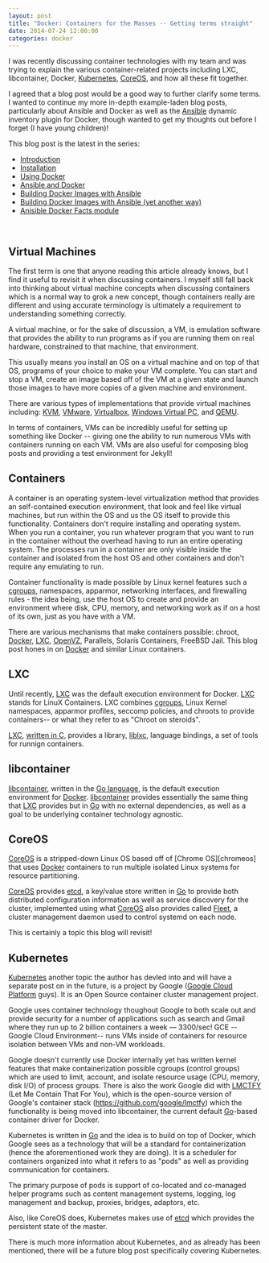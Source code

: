 ```yaml
---
layout: post
title: "Docker: Containers for the Masses -- Getting terms straight"
date: 2014-07-24 12:00:00
categories: docker
---
```


I was recently discussing container technologies with my team and was trying to explain the various container-related projects including LXC, libcontainer, Docker, [Kubernetes][kubernetes], [CoreOS][coreos], and how all these fit together.

I agreed that a blog post would be a good way to further clarify some terms. I wanted to continue my more in-depth example-laden blog posts, particularly about Ansible and Docker as well as the [Ansible][Ansible] dynamic inventory plugin for Docker, though wanted to get my thoughts out before I forget (I have young children)!

This blog post is the latest in the series:

- [Introduction][docker_intro_blog]
- [Installation][docker_install_blog]
- [Using Docker][docker_using_blog]
- [Ansible and Docker][docker_ansible_blog]
- [Building Docker Images with Ansible][docker_images_ansible_blog]
- [Building Docker Images with Ansible (yet another way)][docker_images_ansible_blog2]
- [Anisible Docker Facts module][docker_facts_blog]

<br />

## Virtual Machines

The first term is one that anyone reading this article already knows, but I find it useful to revisit it when discussing containers. I myself still fall back into thinking about virtual machine concepts when discussing containers which is a normal way to grok a new concept, though containers really are different and using accurate terminology is ultimately a requirement to understanding something correctly.

A virtual machine, or for the sake of discussion, a VM, is emulation software that provides the ability to run programs as if you are running them on real hardware, constrained to that machine, that environment.

This usually means you install an OS on a virtual machine and on top of that OS, programs of your choice to make your VM complete. You can start and stop a VM, create an image based off of the VM at a given state and launch those images to have more copies of a given machine and environment.

There are various types of implementations that provide virtual machines including: [KVM][kvm], [VMware][vmware], [Virtualbox][virtualbox], [Windows Virtual PC][virtualpc], and [QEMU][qemu].

In terms of containers, VMs can be incredibly useful for setting up something like Docker -- giving one the ability to run numerous VMs with containers running on each VM. VMs are also useful for composing blog posts and providing a test environment for Jekyll!

## Containers

A container is an operating system-level virtualization method that provides an self-contained execution environment, that look and feel like virtual machines, but run within the OS and us the OS itself to provide this functionality. Containers don't require installing and operating system. When you run a container, you run whatever program that you want to run in the container without the overhead having to run an entire operating system. The processes run in a container are only visible inside the container and isolated from the host OS and other containers and don't require any emulating to run.

Container functionality is made possible by Linux kernel features such a [cgroups][cgroups], namespaces, apparmor, networking interfaces, and firewalling rules - the idea being, use the host OS to create and provide an environment where disk, CPU, memory, and networking work as if on a host of its own, just as you have with a VM.

There are various mechanisms that make containers possible: chroot, [Docker][Docker], [LXC][lxc], [OpenVZ][openvz], Parallels, Solaris Containers, FreeBSD Jail. This blog post hones in on [Docker][Docker] and similar Linux containers.


## LXC

Until recently, [LXC][lxc] was the default execution environment for Docker. [LXC][lxc] stands for LinuX Containers. LXC combines [cgroups][cgroups], Linux Kernel namespaces, apparmor profiles, seccomp policies, and chroots to provide containers-- or what they refer to as "Chroot on steroids".

[LXC][lxc], [written in C][lxc_repo], provides a library, [liblxc][liblxc], language bindings, a set of tools for runnign containers.


## libcontainer

[libcontainer][libcontainer], written in the [Go language][golang], is the default execution environment for [Docker][Docker]. [libcontainer][libcontainer] provides essentially the same thing that [LXC][lxc] provides but in [Go][golang] with no external dependencies, as well as a goal to be underlying container technology agnostic.


## CoreOS

[CoreOS][coreos] is a stripped-down Linux OS based off of [Chrome OS][chromeos] that uses [Docker][Docker] containers to run multiple isolated Linux systems for resource partitioning. 

[CoreOS][coreos] provides [etcd][etcd], a key/value store written in [Go][golang] to provide both distributed configuration information as well as service discovery for the cluster, implemented using what [CoreOS][coreos] also provides called [Fleet][fleet], a cluster management daemon used to control systemd on each node.

This is certainly a topic this blog will revisit!


## Kubernetes

[Kubernetes][kubernetes] another topic the author has devled into and will have a separate post on in the future, is a project by Google ([Google Cloud Platform][google_cloud_platform] guys). It is an Open Source container cluster management project.

Google uses container technology thoughout Google to both scale out and provide security for a number of applications such as search and Gmail where they run up to 2 billion containers a week — 3300/sec! GCE -- Google Cloud Environment-- runs VMs inside of containers for resource isolation between VMs and non-VM workloads.

Google doesn't currently use Docker internally yet has written kernel features that make containerization possible cgroups (control groups) which are used to limit, account, and isolate resource usage (CPU, memory, disk I/O) of process groups. There is also the work Google did with [LMCTFY][lmctfy] (Let Me Contain That For You), which is the open-source version of Google's container stack (https://github.com/google/lmctfy) which the functionality is being moved into libcontainer, the current default [Go][golang]-based container driver for Docker.

Kubernetes is written in [Go][golang] and the idea is to build on top of Docker, which Google sees as a technology that will be a standard for containerization (hence the aforementioned work they are doing). It is a scheduler for containers organized into what it refers to as "pods" as well as providing communication for containers.

The primary purpose of pods is support of co-located and co-managed helper programs such as content management systems, logging, log management and backup, proxies, bridges, adaptors, etc.

Also, like CoreOS does, Kubernetes makes use of [etcd][etcd] which provides the persistent state of the master.

There is much more information about Kubernetes, and as already has been mentioned, there will be a future blog post specifically covering Kubernetes.


[Docker]: http://docker.io
[Ansible]: http://www.ansible.com/home
[ansible_dynamic_inventory]: http://docs.ansible.com/intro_dynamic_inventory.html#dynamic-inventory
[ansible_example_repository]: https://github.com/ansible/ansible-examples
[ansible_documentation]: http://docs.ansible.com/
[ansible_apt_module]: http://docs.ansible.com/apt_module.html
[ansible_docker_module]: http://docs.ansible.com/docker_module.html
[ansible_docker_image_module]: http://docs.ansible.com/docker_image_module.html 
[ansible_docker_facts_module]: https://github.com/CaptTofu/ansible/tree/docker_facts
[ansible_docker_dynamic_inventory]: https://github.com/ansible/ansible/blob/devel/plugins/inventory/docker.py
[docker_py]: https://github.com/dotcloud/docker-py
[docker_intro_blog]: http://patg.net/containers,virtualization,docker/2014/06/05/docker-intro/
[docker_install_blog]: http://patg.net/containers,virtualization,docker/2014/06/09/docker-install/
[docker_using_blog]: http://patg.net/containers,virtualization,docker/2014/06/10/using-docker/
[ansible_playbooks]: http://docs.ansible.com/playbooks.html
[ansible_example_playbook_repository]: https://github.com/ansible/ansible-examples
[docker_cli]: https://docs.docker.com/reference/commandline/cli/
[AnsibleFest]: http://www.marketwired.com/press-release/speakers-from-twitter-google-twilio-edx-rackspace-headline-ansiblefest-nyc-2014-1902858.htm
[ansible_docker_presentation]: http://www.slideshare.net/PatrickGalbraith/docker-ansible-34909080
[ansible_docker_presentation_repo]: https://github.com/CaptTofu/ansible-docker-presentation
[moonshot]: http://h17007.www1.hp.com/us/en/enterprise/servers/products/moonshot/index.aspx#.U0gU2PldXJh?jumpid=ps_r163&k_clickid=AMS|112|61913|169782eb-9c7a-df89-4afe-0000588f5dc0
[moonshot_cartridge]: http://www8.hp.com/us/en/products/proliant-servers/product-detail.html?oid=5375897#!tab=features
[docker_image_source]: https://github.com/CaptTofu/docker-image-source
[docker_ansible_blog]: http://patg.net/ansible,docker/2014/06/18/ansible-docker/
[docker_images_ansible_blog]: http://patg.net/ansible,docker/2014/06/20/ansible-docker-image/
[docker_images_ansible_blog2]: http://patg.net/ansible,docker,mysql,galera,clustering/2014/06/24/ansible-docker-image-part2/
[docker_image_hub]: https://registry.hub.docker.com/
[ansible_facts]: http://docs.ansible.com/playbooks_variables.html#information-discovered-from-systems-facts
[docker_facts_blog]: http://patg.net/ansible,docker/2014/07/10/ansible-docker-facts/
[ansible_docker_facts_repo]: https://github.com/CaptTofu/ansible/tree/docker_facts
[ansible_repo]: https://github.com/ansible/ansible
[libcontainer]: https://github.com/docker/libcontainer
[golang]: http://golang.org/
[lxc]: http://linuxcontainers.org
[lxc_repo]: https://github.com/lxc/lxc
[liblxc]: https://github.com/lxc/lxc
[etcd]: https://github.com/coreos/etcd
[lmctfy]: https://github.com/google/lmctfy
[kubernetes]: https://github.com/GoogleCloudPlatform/kubernetes
[coreos]: https://coreos.com/
[fleet]: https://github.com/coreos/fleet
[kvm]: http://www.linux-kvm.org/page/Main_Page
[qemu]: http://wiki.qemu.org/Main_Page
[vmware]: http://www.vmware.com/
[openvz]: http://openvz.org/Main_Page
[virtualbox]: https://www.virtualbox.org/
[virtualpc]: http://www.microsoft.com/en-us/download/details.aspx?id=3702
[cgroups]: https://access.redhat.com/documentation/en-US/Red_Hat_Enterprise_Linux/6/html/Resource_Management_Guide/ch01.html
[google_cloud_platform]: http://googlecloudplatform.blogspot.com/
